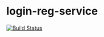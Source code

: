 # login-reg-service

[![Build Status](https://travis-ci.org/ShpetnyEugene/login-reg-service.svg?branch=master)](https://travis-ci.org/ShpetnyEugene/login-reg-service)
